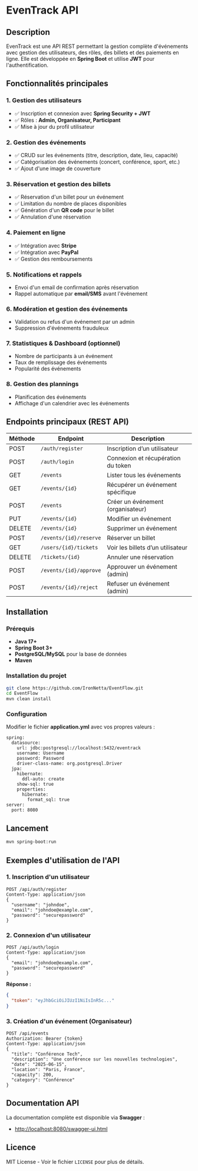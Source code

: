 # EvenTrack API

## Description
EvenTrack est une API REST permettant la gestion complète d'événements avec gestion des utilisateurs, des rôles, des billets et des paiements en ligne. Elle est développée en **Spring Boot** et utilise **JWT** pour l'authentification.

## Fonctionnalités principales

### 1. Gestion des utilisateurs
- ✅ Inscription et connexion avec **Spring Security + JWT**
- ✅ Rôles : **Admin, Organisateur, Participant**
- ✅ Mise à jour du profil utilisateur

### 2. Gestion des événements
- ✅ CRUD sur les événements (titre, description, date, lieu, capacité)
- ✅ Catégorisation des événements (concert, conférence, sport, etc.)
- ✅ Ajout d'une image de couverture

### 3. Réservation et gestion des billets
- ✅ Réservation d'un billet pour un événement
- ✅ Limitation du nombre de places disponibles
- ✅ Génération d'un **QR code** pour le billet
- ✅ Annulation d'une réservation

### 4. Paiement en ligne
- ✅ Intégration avec **Stripe** 
- ✅ Intégration avec **PayPal**
- ✅ Gestion des remboursements

### 5. Notifications et rappels
- Envoi d'un email de confirmation après réservation
- Rappel automatique par **email/SMS** avant l'événement

### 6. Modération et gestion des événements
- Validation ou refus d'un événement par un admin
- Suppression d'événements frauduleux

### 7. Statistiques & Dashboard (optionnel)
- Nombre de participants à un événement
- Taux de remplissage des événements
- Popularité des événements

### 8. Gestion des plannings
- Planification des événements
- Affichage d'un calendrier avec les événements

## Endpoints principaux (REST API)

| Méthode | Endpoint                  | Description                             |
|---------|---------------------------|-----------------------------------------|
| POST    | `/auth/register`          | Inscription d’un utilisateur            |
| POST    | `/auth/login`             | Connexion et récupération du token      |
| GET     | `/events`                 | Lister tous les événements              |
| GET     | `/events/{id}`            | Récupérer un événement spécifique       |
| POST    | `/events`                 | Créer un événement (organisateur)       |
| PUT     | `/events/{id}`            | Modifier un événement                   |
| DELETE  | `/events/{id}`            | Supprimer un événement                  |
| POST    | `/events/{id}/reserve`    | Réserver un billet                      |
| GET     | `/users/{id}/tickets`     | Voir les billets d’un utilisateur       |
| DELETE  | `/tickets/{id}`           | Annuler une réservation                 |
| POST    | `/events/{id}/approve`    | Approuver un événement (admin)          |
| POST    | `/events/{id}/reject`     | Refuser un événement (admin)            |


## Installation
### Prérequis
- **Java 17+**
- **Spring Boot 3+**
- **PostgreSQL/MySQL** pour la base de données
- **Maven**

### Installation du projet
```sh
git clone https://github.com/IronNetta/EventFlow.git
cd EventFlow
mvn clean install
```

### Configuration
Modifier le fichier **application.yml** avec vos propres valeurs :
```properties
spring:
  datasource:
    url: jdbc:postgresql://localhost:5432/eventrack
    username: Username
    password: Password
    driver-class-name: org.postgresql.Driver
  jpa:
    hibernate:
      ddl-auto: create
    show-sql: true
    properties:
      hibernate:
        format_sql: true
server:
  port: 8080
```

## Lancement
```sh
mvn spring-boot:run
```

## Exemples d'utilisation de l'API

### 1. Inscription d'un utilisateur
```http
POST /api/auth/register
Content-Type: application/json
{
  "username": "johndoe",
  "email": "johndoe@example.com",
  "password": "securepassword"
}
```

### 2. Connexion d'un utilisateur
```http
POST /api/auth/login
Content-Type: application/json
{
  "email": "johndoe@example.com",
  "password": "securepassword"
}
```
**Réponse :**
```json
{
  "token": "eyJhbGciOiJIUzI1NiIsInR5c..."
}
```

### 3. Création d'un événement (Organisateur)
```http
POST /api/events
Authorization: Bearer {token}
Content-Type: application/json
{
  "title": "Conférence Tech",
  "description": "Une conférence sur les nouvelles technologies",
  "date": "2025-06-15",
  "location": "Paris, France",
  "capacity": 200,
  "category": "Conférence"
}
```

## Documentation API
La documentation complète est disponible via **Swagger** :
- [http://localhost:8080/swagger-ui.html](http://localhost:8080/swagger-ui.html)

## Licence
MIT License - Voir le fichier `LICENSE` pour plus de détails.

